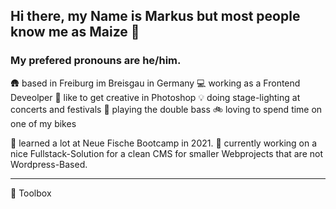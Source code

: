 ## Hi there, my Name is Markus but most people know me as Maize 👋
### My prefered pronouns are he/him.

🛖 based in Freiburg im Breisgau in Germany
💻 working as a Frontend Deveolper
🎨 like to get creative in Photoshop
💡 doing stage-lighting at concerts and festivals
🎻 playing the double bass
🚲 loving to spend time on one of my bikes

🧠 learned a lot at Neue Fische Bootcamp in 2021.
🔭 currently working on a nice Fullstack-Solution for a clean CMS for smaller Webprojects that are not Wordpress-Based.

---

🧰 Toolbox

